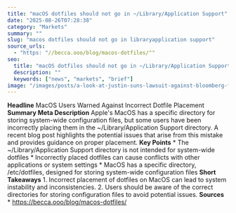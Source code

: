 ```yaml
---
title: "macOS dotfiles should not go in ~/Library/Application Support"
date: "2025-08-26T07:28:38"
category: "Markets"
summary: ""
slug: "macos dotfiles should not go in libraryapplication support"
source_urls: 
  - "https: "//becca.ooo/blog/macos-dotfiles/""
seo: 
  title: "macOS dotfiles should not go in ~/Library/Application Support | Hash n Hedge"
  description: ""
  keywords: ["news", "markets", "brief"]
image: "/images/posts/a-look-at-justin-suns-lawsuit-against-bloomberg-for-publishi.png"
---
```

**Headline** MacOS Users Warned Against Incorrect Dotfile Placement  **Summary Meta Description** Apple's MacOS has a specific directory for storing system-wide configuration files, but some users have been incorrectly placing them in the ~/Library/Application Support directory. A recent blog post highlights the potential issues that arise from this mistake and provides guidance on proper placement.  **Key Points**  * The ~/Library/Application Support directory is not intended for system-wide dotfiles * Incorrectly placed dotfiles can cause conflicts with other applications or system settings * MacOS has a specific directory, /etc/dotfiles, designed for storing system-wide configuration files  **Short Takeaways**  1. Incorrect placement of dotfiles on MacOS can lead to system instability and inconsistencies. 2. Users should be aware of the correct directories for storing configuration files to avoid potential issues.  **Sources** * https://becca.ooo/blog/macos-dotfiles/ 
